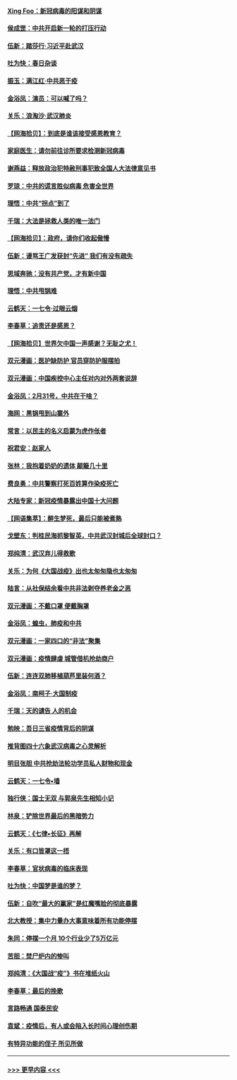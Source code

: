 #### [Xing Foo：新冠病毒的阳谋和阴谋](../pages/nsc993/n11936086.md?t=03132102) 
#### [侯成罡：中共开启新一轮的打压行动](../pages/nsc993/n11935730.md?t=03132102) 
#### [伍新：踏莎行‧习近平赴武汉](../pages/nsc993/n11935157.md?t=03132102) 
#### [吐为快：春日杂谈](../pages/nsc993/n11934776.md?t=03132102) 
#### [振玉：满江红‧中共恶于疫](../pages/nsc993/n11934647.md?t=03132102) 
#### [金浴凤：演员：可以喊了吗？](../pages/nsc993/n11934602.md?t=03132102) 
#### [关乐：浪淘沙·武汉肺炎](../pages/nsc993/n11931792.md?t=03132102) 
#### [【网海拾贝】：到底是谁该接受感恩教育？](../pages/nsc993/n11931552.md?t=03132102) 
#### [家庭医生：请勿前往诊所要求检测新冠病毒](../pages/nsc993/n11929190.md?t=03132102) 
#### [谢燕益：释放政治犯特赦刑事犯致全国人大法律意见书](../pages/nsc993/n11928978.md?t=03132102) 
#### [罗琼：中共的谎言胜似病毒 危害全世界](../pages/nsc993/n11922636.md?t=03132102) 
#### [理悟：中共“拐点”到了](../pages/nsc993/n11928496.md?t=03132102) 
#### [千瑞：大法是拯救人类的唯一法门](../pages/nsc993/n11927637.md?t=03132102) 
#### [【网海拾贝】：政府，请你们收起傲慢](../pages/nsc993/n11926932.md?t=03132102) 
#### [伍新：谩骂王广发获封“先进” 我们有没有疏失](../pages/nsc993/n11926101.md?t=03132102) 
#### [思域奔驰：没有共产党，才有新中国](../pages/nsc993/n11926058.md?t=03132102) 
#### [理悟：中共甩锅难](../pages/nsc993/n11925355.md?t=03132102) 
#### [云鹤天：一七令·过眼云烟](../pages/nsc993/n11925284.md?t=03132102) 
#### [李春草：追责还是感恩？](../pages/nsc993/n11925274.md?t=03132102) 
#### [【网海拾贝】世界欠中国一声感谢？无耻之尤！](../pages/nsc993/n11925239.md?t=03132102) 
#### [双元漫画：医护缺防护 官员穿防护服摆拍](../pages/nsc993/n11923899.md?t=03132102) 
#### [双元漫画：中国疾控中心主任对内对外两套说辞](../pages/nsc993/n11921994.md?t=03132102) 
#### [金浴凤：2月31号，中共在干啥？](../pages/nsc993/n11922706.md?t=03132102) 
#### [海网：黑锅甩到山寨外](../pages/nsc993/n11922688.md?t=03132102) 
#### [常言：以民主的名义启蒙为虎作伥者](../pages/nsc993/n11922217.md?t=03132102) 
#### [祝君安：赵家人](../pages/nsc993/n11922209.md?t=03132102) 
#### [张林：我抱着奶奶的遗体 颠簸几十里](../pages/nsc993/n11920945.md?t=03132102) 
#### [费良勇：中共警察打死百姓算作染疫死亡](../pages/nsc993/n11919264.md?t=03132102) 
#### [大陆专家：新冠疫情暴露出中国十大问题](../pages/nsc993/n11919187.md?t=03132102) 
#### [【网语集萃】：醉生梦死，最后只能被煮熟](../pages/nsc993/n11918994.md?t=03132102) 
#### [戈壁东：判桂民海抓黎智英，中共武汉封城后全球封口？](../pages/nsc993/n11917982.md?t=03132102) 
#### [郑纯清：武汉弃儿得救歌](../pages/nsc993/n11917881.md?t=03132102) 
#### [关乐：为何《大国战疫》出也太匆匆隐也太匆匆](../pages/nsc993/n11917792.md?t=03132102) 
#### [陆言：从社保结余看中共非法剥夺养老金之恶](../pages/nsc993/n11917084.md?t=03132102) 
#### [双元漫画：不戴口罩 便戴胸罩](../pages/nsc993/n11916447.md?t=03132102) 
#### [金浴凤：蝗虫，肺疫和中共](../pages/nsc993/n11916904.md?t=03132102) 
#### [双元漫画：一家四口的“非法”聚集](../pages/nsc993/n11916378.md?t=03132102) 
#### [双元漫画：疫情肆虐 城管借机抢劫商户](../pages/nsc993/n11916310.md?t=03132102) 
#### [伍新：连连双肺移植葫芦里装何酒？](../pages/nsc993/n11913667.md?t=03132102) 
#### [金浴凤：南柯子·大国制疫](../pages/nsc993/n11913657.md?t=03132102) 
#### [千瑞：天的谴告  人的机会](../pages/nsc993/n11913309.md?t=03132102) 
#### [勉映：吾日三省疫情背后的阴谋](../pages/nsc993/n11913079.md?t=03132102) 
#### [推背图四十六象武汉病毒之心灵解析](../pages/nsc993/n11911761.md?t=03132102) 
#### [明目张胆 中共抢劫法轮功学员私人财物和现金](../pages/nsc993/n11910262.md?t=03132102) 
#### [云鹤天：一七令▪墙](../pages/nsc993/n11910627.md?t=03132102) 
#### [独行侠：国士无双 与郭泉先生相知小记](../pages/nsc993/n11910613.md?t=03132102) 
#### [林泉：铲除世界最后的黑暗势力](../pages/nsc993/n11909320.md?t=03132102) 
#### [云鹤天：《七律▪长征》再解](../pages/nsc993/n11909327.md?t=03132102) 
#### [关乐：有口皆罩这一捂](../pages/nsc993/n11908393.md?t=03132102) 
#### [李春草：官状病毒的临床表现](../pages/nsc993/n11908339.md?t=03132102) 
#### [吐为快：中国梦是谁的梦？](../pages/nsc993/n11906564.md?t=03132102) 
#### [伍新：自吹“最大的赢家”是红魔嘴脸的彻底暴露](../pages/nsc993/n11906407.md?t=03132102) 
#### [北大教授：集中力量办大事意味着所有功能停摆](../pages/nsc993/n11904800.md?t=03132102) 
#### [朱同：停摆一个月 10个行业少了5万亿元](../pages/nsc993/n11904498.md?t=03132102) 
#### [苦胆：焚尸炉内的惨叫](../pages/nsc993/n11904479.md?t=03132102) 
#### [郑纯清：《大国战“疫”》书在堆纸火山](../pages/nsc993/n11904450.md?t=03132102) 
#### [李春草：最后的挽歌](../pages/nsc993/n11904441.md?t=03132102) 
#### [言路畅通 国泰民安](../pages/nsc993/n11904222.md?t=03132102) 
#### [袁斌：疫情后，有人或会陷入长时间心理创伤期](../pages/nsc993/n11901514.md?t=03132102) 
#### [有特异功能的侄子 所见所做](../pages/nsc993/n11901154.md?t=03132102) 

----
#### [ >>> 更早内容 <<< ](../indexes/nsc993-earlier.md)
